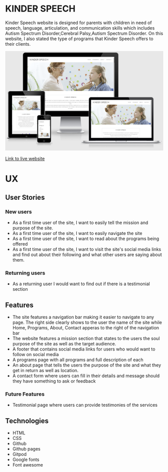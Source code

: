  
# KINDER SPEECH
Kinder Speech website is designed for parents with children in need of speech, language, articulation, and communication skills which includes Autism Spectrum Disorder,Cerebral Palsy,Autism Spectrum Disorder.
On this website, I also stated the type of programs that Kinder Speech offers to their clients.

![Home page](assets/images/homepage.png)

[Link to live website](https://pauline-rugwevera.github.io/kinder-speech/)
# UX
## User Stories
### New users
* As a first time user of the site, I want to easily tell the mission and purpose of the site.
* As a first time user of the site, I want to easily navigate the site
* As a first time user of the site, I want to read about the programs being offered
* As a first time user of the site, I want to visit the site's social media links and find out about their following and what other users are saying about them.
### Returning users
* As a returning user I would want to find out if there is a testimonial section

## Features
* The site features a navigation bar making it easier to navigate to any page. The right side clearly shows to the user the name of the site while Home, Programs, About, Contact apperas to the right of the navigation bar
* The website features a mission section that states to the users the soul purpose of the site as well as the target audience.
* A footer that contains social media links for users who would want to follow on social media
* A programs page with all programs and full description of each
* An about page that tells the users the purpose of the site and what they get in return as well as location.
* A contact form where users can fill in their details and message should they have something to ask or feedback
### Future Features
* Testimonial page where users can provide testimonies of the services
## Technologies
* HTML
* CSS
* Github
* Github pages
* Gitpod
* Google fonts
* Font awesome















